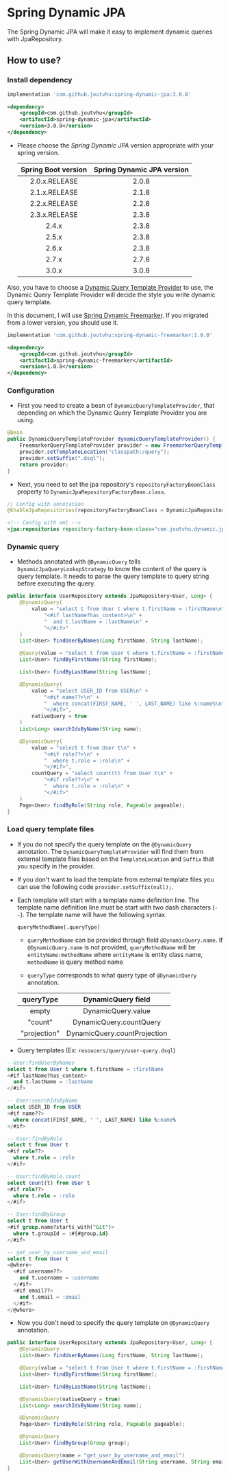 # Spring Dynamic JPA

The Spring Dynamic JPA will make it easy to implement dynamic queries with JpaRepository.

## How to use?

### Install dependency

```groovy
implementation 'com.github.joutvhu:spring-dynamic-jpa:3.0.8'
```

```xml
<dependency>
    <groupId>com.github.joutvhu</groupId>
    <artifactId>spring-dynamic-jpa</artifactId>
    <version>3.0.8</version>
</dependency>
```

- Please choose the _Spring Dynamic JPA_ version appropriate with your spring version.

  | Spring Boot version | Spring Dynamic JPA version |
  |:----------:|:-------------:|
  | 2.0.x.RELEASE | 2.0.8 |
  | 2.1.x.RELEASE | 2.1.8 |
  | 2.2.x.RELEASE | 2.2.8 |
  | 2.3.x.RELEASE | 2.3.8 |
  | 2.4.x | 2.3.8 |
  | 2.5.x | 2.3.8 |
  | 2.6.x | 2.3.8 |
  | 2.7.x | 2.7.8 |
  | 3.0.x | 3.0.8 |

Also, you have to choose a [Dynamic Query Template Provider](https://github.com/joutvhu/spring-dynamic-commons#dynamic-query-template-provider) to use,
the Dynamic Query Template Provider will decide the style you write dynamic query template.

In this document, I will use [Spring Dynamic Freemarker](https://github.com/joutvhu/spring-dynamic-freemarker).
If you migrated from a lower version, you should use it.

```groovy
implementation 'com.github.joutvhu:spring-dynamic-freemarker:1.0.0'
```

```xml
<dependency>
    <groupId>com.github.joutvhu</groupId>
    <artifactId>spring-dynamic-freemarker</artifactId>
    <version>1.0.0</version>
</dependency>
```

### Configuration

- First you need to create a bean of `DynamicQueryTemplateProvider`, that depending on which the Dynamic Query Template Provider you are using.

```java
@Bean
public DynamicQueryTemplateProvider dynamicQueryTemplateProvider() {
    FreemarkerQueryTemplateProvider provider = new FreemarkerQueryTemplateProvider();
    provider.setTemplateLocation("classpath:/query");
    provider.setSuffix(".dsql");
    return provider;
}
```

- Next, you need to set the jpa repository's `repositoryFactoryBeanClass` property to `DynamicJpaRepositoryFactoryBean.class`.

```java
// Config with annotation
@EnableJpaRepositories(repositoryFactoryBeanClass = DynamicJpaRepositoryFactoryBean.class)
```

```xml
<!-- Config with xml -->
<jpa:repositories repository-factory-bean-class="com.joutvhu.dynamic.jpa.support.DynamicJpaRepositoryFactoryBean"/>
```

### Dynamic query

- Methods annotated with `@DynamicQuery` tells `DynamicJpaQueryLookupStrategy` to know the content of the query is query template. It needs to parse the query template to query string before executing the query.

```java
public interface UserRepository extends JpaRepository<User, Long> {
    @DynamicQuery(
        value = "select t from User t where t.firstName = :firstName\n" +
            "<#if lastName?has_content>\n" +
            "  and t.lastName = :lastName\n" +
            "</#if>"
    )
    List<User> findUserByNames(Long firstName, String lastName);

    @Query(value = "select t from User t where t.firstName = :firstName")
    List<User> findByFirstName(String firstName);

    List<User> findByLastName(String lastName);

    @DynamicQuery(
        value = "select USER_ID from USER\n" +
            "<#if name??>\n" +
            "  where concat(FIRST_NAME, ' ', LAST_NAME) like %:name%\n" +
            "</#if>",
        nativeQuery = true
    )
    List<Long> searchIdsByName(String name);

    @DynamicQuery(
        value = "select t from User t\n" +
            "<#if role??>\n" +
            "  where t.role = :role\n" +
            "</#if>",
        countQuery = "select count(t) from User t\n" +
            "<#if role??>\n" +
            "  where t.role = :role\n" +
            "</#if>"
    )
    Page<User> findByRole(String role, Pageable pageable);
}
```

### Load query template files

- If you do not specify the query template on the `@DynamicQuery` annotation.
  The `DynamicQueryTemplateProvider` will find them from external template files based on the `TemplateLocation` and `Suffix` that you specify in the provider.

- If you don't want to load the template from external template files you can use the following code `provider.setSuffix(null);`.

- Each template will start with a template name definition line. The template name definition line must be start with two dash characters (`--`). The template name will have the following syntax.

  ```
  queryMethodName[.queryType]
  ```

  - `queryMethodName` can be provided through field `@DynamicQuery.name`. If `@DynamicQuery.name` is not provided, `queryMethodName` will be `entityName:methodName` where `entityName` is entity class name, `methodName` is query method name

  - `queryType`  corresponds to what query type of `@DynamicQuery` annotation.

  | queryType | DynamicQuery field |
  |:----------:|:-------------:|
  | empty |  DynamicQuery.value |
  | "count" |  DynamicQuery.countQuery |
  | "projection" |  DynamicQuery.countProjection |

- Query templates (Ex: `resoucers/query/user-query.dsql`) 

```sql
--User:findUserByNames
select t from User t where t.firstName = :firstName
<#if lastName?has_content>
  and t.lastName = :lastName
</#if>

-- User:searchIdsByName
select USER_ID from USER
<#if name??>
  where concat(FIRST_NAME, ' ', LAST_NAME) like %:name%
</#if>

-- User:findByRole
select t from User t
<#if role??>
  where t.role = :role
</#if>

-- User:findByRole.count
select count(t) from User t
<#if role??>
  where t.role = :role
</#if>

-- User:findByGroup
select t from User t
<#if group.name?starts_with("Git")>
  where t.groupId = :#{#group.id}
</#if>

-- get_user_by_username_and_email
select t from User t
<@where>
  <#if username??>
    and t.username = :username
  </#if>
  <#if email??>
    and t.email = :email
  </#if>
</@where>
```

- Now you don't need to specify the query template on `@DynamicQuery` annotation.

```java
public interface UserRepository extends JpaRepository<User, Long> {
    @DynamicQuery
    List<User> findUserByNames(Long firstName, String lastName);

    @Query(value = "select t from User t where t.firstName = :firstName")
    List<User> findByFirstName(String firstName);

    List<User> findByLastName(String lastName);

    @DynamicQuery(nativeQuery = true)
    List<Long> searchIdsByName(String name);

    @DynamicQuery
    Page<User> findByRole(String role, Pageable pageable);

    @DynamicQuery
    List<User> findByGroup(Group group);

    @DynamicQuery(name = "get_user_by_username_and_email")
    List<User> getUserWithUsernameAndEmail(String username, String email);
}
```
